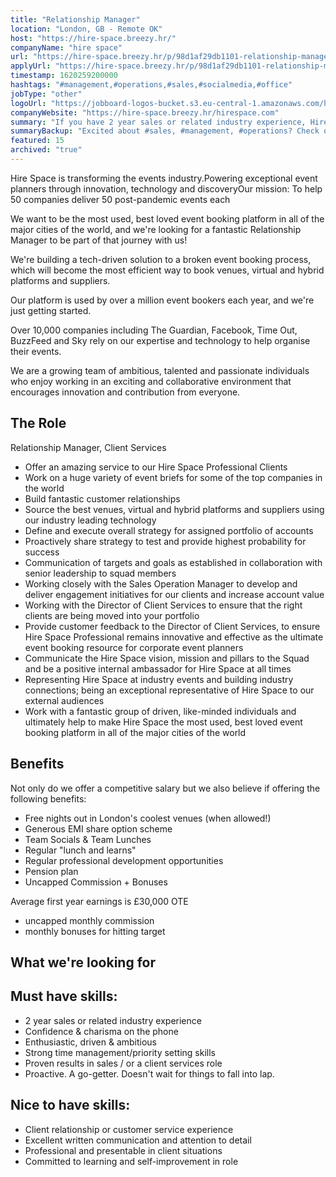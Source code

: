 ```yaml
---
title: "Relationship Manager"
location: "London, GB - Remote OK"
host: "https://hire-space.breezy.hr/"
companyName: "hire space"
url: "https://hire-space.breezy.hr/p/98d1af29db1101-relationship-manager"
applyUrl: "https://hire-space.breezy.hr/p/98d1af29db1101-relationship-manager/apply"
timestamp: 1620259200000
hashtags: "#management,#operations,#sales,#socialmedia,#office"
jobType: "other"
logoUrl: "https://jobboard-logos-bucket.s3.eu-central-1.amazonaws.com/hire-space"
companyWebsite: "https://hire-space.breezy.hr/hirespace.com"
summary: "If you have 2 year sales or related industry experience, Hire Space has a job opening for a Relationship Manager"
summaryBackup: "Excited about #sales, #management, #operations? Check out this job post!"
featured: 15
archived: "true"
---
```


Hire Space is transforming the events industry.Powering exceptional event planners through innovation, technology and discoveryOur mission: To help 50 companies deliver 50 post-pandemic events each

We want to be the most used, best loved event booking platform in all of the major cities of the world, and we're looking for a fantastic Relationship Manager to be part of that journey with us!

We're building a tech-driven solution to a broken event booking process, which will become the most efficient way to book venues, virtual and hybrid platforms and suppliers.

Our platform is used by over a million event bookers each year, and we're just getting started.

Over 10,000 companies including The Guardian, Facebook, Time Out, BuzzFeed and Sky rely on our expertise and technology to help organise their events.

We are a growing team of ambitious, talented and passionate individuals who enjoy working in an exciting and collaborative environment that encourages innovation and contribution from everyone.

## The Role

Relationship Manager, Client Services

*   Offer an amazing service to our Hire Space Professional Clients
*   Work on a huge variety of event briefs for some of the top companies in the world
*   Build fantastic customer relationships
*   Source the best venues, virtual and hybrid platforms and suppliers using our industry leading technology
*   Define and execute overall strategy for assigned portfolio of accounts
*   Proactively share strategy to test and provide highest probability for success
*   Communication of targets and goals as established in collaboration with senior leadership to squad members
*   Working closely with the Sales Operation Manager to develop and deliver engagement initiatives for our clients and increase account value
*   Working with the Director of Client Services to ensure that the right clients are being moved into your portfolio
*   Provide customer feedback to the Director of Client Services, to ensure Hire Space Professional remains innovative and effective as the ultimate event booking resource for corporate event planners
*   Communicate the Hire Space vision, mission and pillars to the Squad and be a positive internal ambassador for Hire Space at all times
*   Representing Hire Space at industry events and building industry connections; being an exceptional representative of Hire Space to our external audiences
*   Work with a fantastic group of driven, like-minded individuals and ultimately help to make Hire Space the most used, best loved event booking platform in all of the major cities of the world

## Benefits

Not only do we offer a competitive salary but we also believe if offering the following benefits:

*   Free nights out in London's coolest venues (when allowed!)
*   Generous EMI share option scheme
*   Team Socials & Team Lunches
*   Regular "lunch and learns"
*   Regular professional development opportunities
*   Pension plan
*   Uncapped Commission + Bonuses

Average first year earnings is £30,000 OTE

*   uncapped monthly commission
*   monthly bonuses for hitting target

## What we're looking for

## Must have skills:

*   2 year sales or related industry experience
*   Confidence & charisma on the phone
*   Enthusiastic, driven & ambitious
*   Strong time management/priority setting skills
*   Proven results in sales / or a client services role
*   Proactive. A go-getter. Doesn't wait for things to fall into lap.

## Nice to have skills:

*   Client relationship or customer service experience
*   Excellent written communication and attention to detail
*   Professional and presentable in client situations
*   Committed to learning and self-improvement in role
